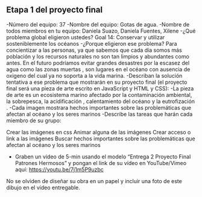 ## Etapa 1 del proyecto final
-Número del equipo: 37
-Nombre del equipo: Gotas de agua.
-Nombre de todos miembros en tu equipo: Daniela Suazo, Daniela Fuentes, Xilene
-¿Qué problema global eligieron ustedes? Goal 14: Conservar y utilizar sosteniblemente los océanos
-¿Porque eligieron ese problema? Para concientizar a las personas, ya que sabemos que cada día somos más población y los recursos naturales no son tan limpios y abundantes como antes. En el futuro podríamos evitar grandes desastres por la escasez del agua como las zonas muertas , son lugares en el océano con ausencia de oxigeno del cual ya no soporta a la vida marina.
-Describan la solución tentativa a ese problema que mostrarán en su proyecto final (el proyecto final será una pieza de arte escrito en JavaScript y HTML y CSS):
-La pieza de arte es un ecosistema marino afectado por la contaminación ambiental, la sobrepesca, la acidificación , calentamiento del océano y la eutrofización .
-Cada imagen mostrara hechos importantes sobre las problemáticas que afectan al océano y los seres marinos
-Describe las tareas que harán cada miembro de su grupo:

Crear las imágenes en css
Animar alguna de las imágenes
Crear acceso o link a las imágenes
Buscar hechos importantes sobre las problemáticas que afectan al océano y los seres marinos
- Graben un video de 5-min usando el modelo “Entrega 2 Proyecto Final Patrones Hermosos” y pongan el link de su vídeo en YouTube/Vimeo aquí:  https://youtu.be/7j1m5P9uzbc

No se olviden de diseñar su obra en un papel y incluir una foto de este dibujo en el vídeo entregable.
